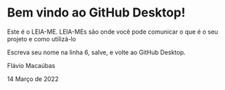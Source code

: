 # Bem vindo ao GitHub Desktop!

Este é o LEIA-ME. LEIA-MEs são onde você pode comunicar o que é o seu projeto e como utilizá-lo

Escreva seu nome na linha 6, salve, e volte ao GitHub Desktop.

Flávio Macaúbas

14 Março de 2022